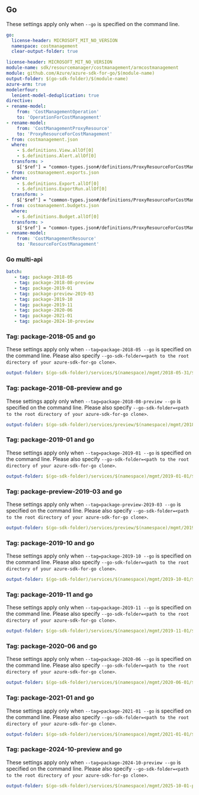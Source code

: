 ## Go

These settings apply only when `--go` is specified on the command line.

``` yaml $(go) && !$(track2)
go:
  license-header: MICROSOFT_MIT_NO_VERSION
  namespace: costmanagement
  clear-output-folder: true
```

``` yaml $(go) && $(track2)
license-header: MICROSOFT_MIT_NO_VERSION
module-name: sdk/resourcemanager/costmanagement/armcostmanagement
module: github.com/Azure/azure-sdk-for-go/$(module-name)
output-folder: $(go-sdk-folder)/$(module-name)
azure-arm: true
modelerfour:
  lenient-model-deduplication: true
directive:
- rename-model:
    from: 'CostManagementOperation'
    to: 'OperationForCostManagement'
- rename-model:
    from: 'CostManagementProxyResource'
    to: 'ProxyResourceForCostManagement'
- from: costmanagement.json
  where: 
    - $.definitions.View.allOf[0]
    - $.definitions.Alert.allOf[0]
  transform: > 
    $['$ref'] = "common-types.json#/definitions/ProxyResourceForCostManagement";
- from: costmanagement.exports.json
  where: 
    - $.definitions.Export.allOf[0]
    - $.definitions.ExportRun.allOf[0]
  transform: > 
    $['$ref'] = "common-types.json#/definitions/ProxyResourceForCostManagement";
- from: costmanagement.budgets.json
  where: 
    - $.definitions.Budget.allOf[0]
  transform: > 
    $['$ref'] = "common-types.json#/definitions/ProxyResourceForCostManagement";
- rename-model:
    from: 'CostManagementResource'
    to: 'ResourceForCostManagement'
```

### Go multi-api
``` yaml $(go) && $(multiapi)
batch:
   - tag: package-2018-05
   - tag: package-2018-08-preview
   - tag: package-2019-01
   - tag: package-preview-2019-03
   - tag: package-2019-10
   - tag: package-2019-11
   - tag: package-2020-06
   - tag: package-2021-01
   - tag: package-2024-10-preview
```

### Tag: package-2018-05 and go
These settings apply only when `--tag=package-2018-05 --go` is specified on the command line.
Please also specify `--go-sdk-folder=<path to the root directory of your azure-sdk-for-go clone>`.

``` yaml $(tag) == 'package-2018-05' && $(go)
output-folder: $(go-sdk-folder)/services/$(namespace)/mgmt/2018-05-31/$(namespace)
```

### Tag: package-2018-08-preview and go
These settings apply only when `--tag=package-2018-08-preview --go` is specified on the command line.
Please also specify `--go-sdk-folder=<path to the root directory of your azure-sdk-for-go clone>`.

``` yaml $(tag) == 'package-2018-08-preview' && $(go)
output-folder: $(go-sdk-folder)/services/preview/$(namespace)/mgmt/2018-08-01-preview/$(namespace)
```

### Tag: package-2019-01 and go
These settings apply only when `--tag=package-2019-01 --go` is specified on the command line.
Please also specify `--go-sdk-folder=<path to the root directory of your azure-sdk-for-go clone>`.

``` yaml $(tag) == 'package-2019-01' && $(go)
output-folder: $(go-sdk-folder)/services/$(namespace)/mgmt/2019-01-01/$(namespace)
```

### Tag: package-preview-2019-03 and go
These settings apply only when `--tag=package-preview-2019-03 --go` is specified on the command line.
Please also specify `--go-sdk-folder=<path to the root directory of your azure-sdk-for-go clone>`.

``` yaml $(tag) == 'package-preview-2019-03' && $(go)
output-folder: $(go-sdk-folder)/services/preview/$(namespace)/mgmt/2019-03-01/$(namespace)
```

### Tag: package-2019-10 and go
These settings apply only when `--tag=package-2019-10 --go` is specified on the command line.
Please also specify `--go-sdk-folder=<path to the root directory of your azure-sdk-for-go clone>`.

``` yaml $(tag) == 'package-2019-10' && $(go)
output-folder: $(go-sdk-folder)/services/$(namespace)/mgmt/2019-10-01/$(namespace)
```

### Tag: package-2019-11 and go
These settings apply only when `--tag=package-2019-11 --go` is specified on the command line.
Please also specify `--go-sdk-folder=<path to the root directory of your azure-sdk-for-go clone>`.

``` yaml $(tag) == 'package-2019-11' && $(go)
output-folder: $(go-sdk-folder)/services/$(namespace)/mgmt/2019-11-01/$(namespace)
```

### Tag: package-2020-06 and go
These settings apply only when `--tag=package-2020-06 --go` is specified on the command line.
Please also specify `--go-sdk-folder=<path to the root directory of your azure-sdk-for-go clone>`.

``` yaml $(tag) == 'package-2020-06' && $(go)
output-folder: $(go-sdk-folder)/services/$(namespace)/mgmt/2020-06-01/$(namespace)
```

### Tag: package-2021-01 and go
These settings apply only when `--tag=package-2021-01 --go` is specified on the command line.
Please also specify `--go-sdk-folder=<path to the root directory of your azure-sdk-for-go clone>`.

``` yaml $(tag) == 'package-2021-01' && $(go)
output-folder: $(go-sdk-folder)/services/$(namespace)/mgmt/2021-01-01/$(namespace)
```

### Tag: package-2024-10-preview and go
These settings apply only when `--tag=package-2024-10-preview --go` is specified on the command line.
Please also specify `--go-sdk-folder=<path to the root directory of your azure-sdk-for-go clone>`.

``` yaml $(tag) == 'package-2024-10-preview' && $(go)
output-folder: $(go-sdk-folder)/services/$(namespace)/mgmt/2025-10-01-preview/$(namespace)
```
